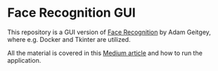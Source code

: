 # Face Recognition GUI
This repository is a GUI version of [Face Recognition](https://github.com/ageitgey/face_recognition) by Adam Geitgey, where e.g. Docker and Tkinter are utilized. 

All the material is covered in this [Medium article](https://towardsdatascience.com/interactive-face-recognition-application-through-docker-85e86ad0ffa6) and how to run the application.
